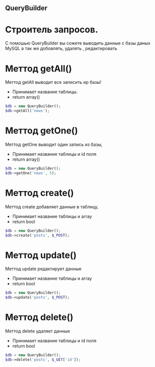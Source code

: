 ## QueryBuilder
Строитель запросов.
===========
С помошью QueryBuilder вы сожете выводить данные с базы даных MySQL а так же добовлять, удалять , редактировать


Меттод getAll()
===========

Меттод getAll выводит все записить иp базы! 
- Принимает название таблицы.
- return array()
```php
$db = new QueryBuilder();
$db->getAll('news');
```


Меттод getOne()
===========
Меттод getOne выводит один запись из базы, 
- Принимает название таблицы и id поля
- return array()
```php
$db = new QueryBuilder();
$db->getOne('news', 5);
```



Меттод create()
===========
Меттод create добавляет данные в таблицу, 
- Принимает название таблицы и array 
- return bool
```php
$db = new QueryBuilder();
$db->create('posts', $_POST);
```



Меттод update()
===========
Меттод update редактирует данные 
- Принимает название таблицы и array 
- return bool
```php
$db = new QueryBuilder();
$db->update('posts', $_POST);
```




Меттод delete()
===========
Меттод delete удаляет данные 
- Принимает название таблицы и id поля
- return bool
```php
$db = new QueryBuilder();
$db->delete('posts', $_GET['id']);
```

